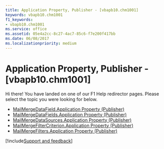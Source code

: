 ```yaml
---
title: Application Property, Publisher - [vbapb10.chm1001]
keywords: vbapb10.chm1001
f1_keywords:
- vbapb10.chm1001
ms.service: office
ms.assetid: 05e4a2cc-8c27-4ac7-85c6-f7e200f417bb
ms.date: 06/08/2017
ms.localizationpriority: medium
---
```



# Application Property, Publisher - [vbapb10.chm1001]

Hi there! You have landed on one of our F1 Help redirector pages. Please select the topic you were looking for below.

- [MailMergeDataField.Application Property (Publisher)](https://msdn.microsoft.com/library/6af180b7-99c6-85b3-bc7e-071bc655c4d8%28Office.15%29.aspx)
- [MailMergeDataFields.Application Property (Publisher)](https://msdn.microsoft.com/library/8ee03f9e-1996-58e7-c6e9-3a1ccd0d2963%28Office.15%29.aspx)
- [MailMergeDataSources.Application Property (Publisher)](https://msdn.microsoft.com/library/71ea1c44-beb8-c830-26b1-3209fcfb1cfd%28Office.15%29.aspx)
- [MailMergeFilterCriterion.Application Property (Publisher)](https://msdn.microsoft.com/library/23438144-f791-8c76-d81c-aa40f592b948%28Office.15%29.aspx)
- [MailMergeFilters.Application Property (Publisher)](https://msdn.microsoft.com/library/daefa869-1790-0c21-3c4f-9bb72003741c%28Office.15%29.aspx)

[!include[Support and feedback](~/includes/feedback-boilerplate.md)]